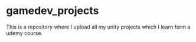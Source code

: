 # gamedev_projects
This is a repository where I upload all my unity projects which I learn form a udemy course.
